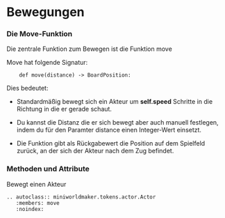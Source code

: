 Bewegungen
==========

### Die Move-Funktion

Die zentrale Funktion zum Bewegen ist die Funktion move

Move hat folgende Signatur:

```
    def move(distance) -> BoardPosition:
```

Dies bedeutet:
  
  * Standardmäßig bewegt sich ein Akteur um **self.speed** Schritte in die Richtung in die er gerade schaut.
  
  * Du kannst die Distanz die er sich bewegt aber auch manuell festlegen, indem du für den Paramter distance einen Integer-Wert einsetzt.
  
  * Die Funktion gibt als Rückgabewert die Position auf dem Spielfeld zurück, an der sich der Akteur nach dem Zug befindet.
  
### Methoden und Attribute

Bewegt einen Akteur

```eval_rst
.. autoclass:: miniworldmaker.tokens.actor.Actor
   :members: move
   :noindex:
```